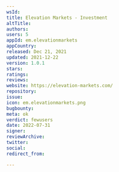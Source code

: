 ```yaml
---
wsId: 
title: Elevation Markets - Investment
altTitle: 
authors: 
users: 5
appId: em.elevationmarkets
appCountry: 
released: Dec 21, 2021
updated: 2021-12-22
version: 1.0.1
stars: 
ratings: 
reviews: 
website: https://elevation-markets.com/
repository: 
issue: 
icon: em.elevationmarkets.png
bugbounty: 
meta: ok
verdict: fewusers
date: 2022-07-31
signer: 
reviewArchive: 
twitter: 
social: 
redirect_from: 

---
```


